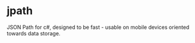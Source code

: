 jpath
=====

JSON Path for c#, designed to be fast - usable on mobile devices oriented towards data storage.
